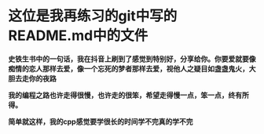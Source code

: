 # 这位是我再练习的git中写的README.md中的文件

**史铁生书中的一句话，我在抖音上刷到了感觉到特别好，分享给你。你要爱就要像痴情的恋人那样去爱，像一个忘死的梦者那样去爱，视他人之疑目如盏盏鬼火，大胆去走你的夜路**

**我的编程之路也许走得很慢，也许走的很笨，希望走得慢一点，笨一点，终有所得。**

**简单就这样，我的cpp感觉要学很长的时间学不完真的学不完**